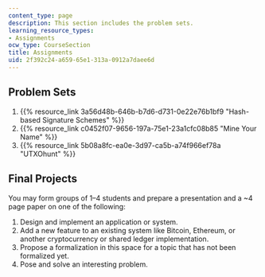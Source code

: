 ```yaml
---
content_type: page
description: This section includes the problem sets.
learning_resource_types:
- Assignments
ocw_type: CourseSection
title: Assignments
uid: 2f392c24-a659-65e1-313a-0912a7daee6d
---
```


Problem Sets
------------

1.  {{% resource_link 3a56d48b-646b-b7d6-d731-0e22e76b1bf9 "Hash-based Signature Schemes" %}}
2.  {{% resource_link c0452f07-9656-197a-75e1-23a1cfc08b85 "Mine Your Name" %}}
3.  {{% resource_link 5b08a8fc-ea0e-3d97-ca5b-a74f966ef78a "UTXOhunt" %}}

Final Projects
--------------

You may form groups of 1–4 students and prepare a presentation and a ~4 page paper on one of the following:

1.  Design and implement an application or system.
2.  Add a new feature to an existing system like Bitcoin, Ethereum, or another cryptocurrency or shared ledger implementation.
3.  Propose a formalization in this space for a topic that has not been formalized yet.
4.  Pose and solve an interesting problem.